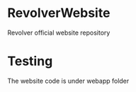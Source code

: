 # RevolverWebsite
Revolver official website repository

# Testing
The website code is under webapp folder 
